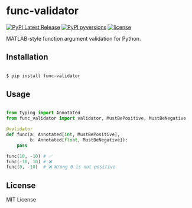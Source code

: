 # func-validator

<div>

[![PyPI Latest Release](https://img.shields.io/pypi/v/func-validator?style=flat&logo=pypi)](https://pypi.org/project/func-validator/)
[![PyPI pyversions](https://img.shields.io/pypi/pyversions/func-validator.svg?logo=python&style=flat)](https://pypi.python.org/pypi/func-validator/)
[![license](https://img.shields.io/pypi/l/func-validator?style=flat&logo=opensourceinitiative)](https://opensource.org/license/mit/)

</div>

MATLAB-style function argument validation for Python.


## Installation

```sh

$ pip install func-validator

```

## Usage

```py

from typing import Annotated
from func_validator import validator, MustBePositive, MustBeNegative

@validator
def func(a: Annotated[int, MustBePositive], 
         b: Annotated[float, MustBeNegative]):
    pass

func(10, -10) # ✅
func(-10, 10) # ❌ 
func(0, -10)  # ❌ Wrong 0 is not positive

```

## License

MIT License
